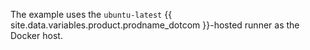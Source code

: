 The example uses the `ubuntu-latest` {{ site.data.variables.product.prodname_dotcom }}-hosted runner as the Docker host.
